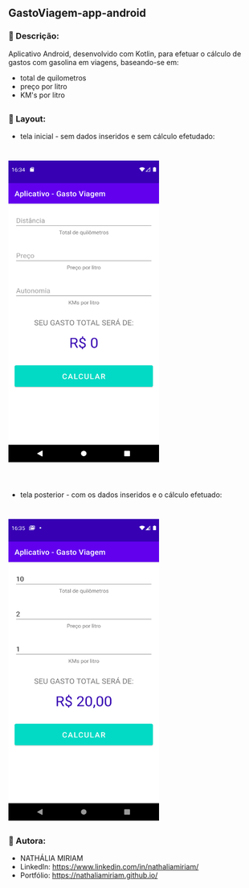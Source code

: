 ## GastoViagem-app-android

### 📄 Descrição:

Aplicativo Android, desenvolvido com Kotlin, para efetuar o cálculo de gastos com gasolina em viagens, baseando-se em:

- total de quilometros
- preço por litro
- KM's por litro

##

### 📲 Layout:

- tela inicial - sem dados inseridos e sem cálculo efetudado:
<h1>
  <img src="docs/images/image_first.png"  width="300" height="600">
</h1>
<br>

- tela posterior - com os dados inseridos e o cálculo efetuado:
<h1>
  <img src="docs/images/image_second.png"  width="300" height="600">
</h1>

### 📍 Autora:

- NATHÁLIA MIRIAM
- LinkedIn: https://www.linkedin.com/in/nathaliamiriam/
- Portfólio: https://nathaliamiriam.github.io/
